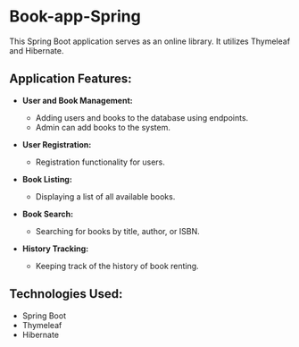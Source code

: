 # Book-app-Spring

This Spring Boot application serves as an online library. It utilizes Thymeleaf and Hibernate.

## Application Features:

- **User and Book Management:**
  - Adding users and books to the database using endpoints.
  - Admin can add books to the system.

- **User Registration:**
  - Registration functionality for users.

- **Book Listing:**
  - Displaying a list of all available books.

- **Book Search:**
  - Searching for books by title, author, or ISBN.

- **History Tracking:**
  - Keeping track of the history of book renting.

## Technologies Used:
- Spring Boot
- Thymeleaf
- Hibernate
